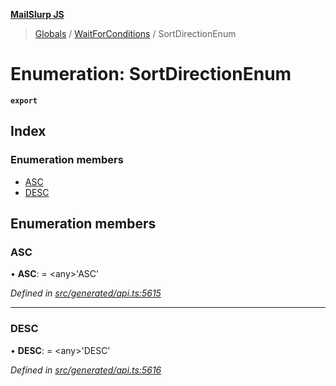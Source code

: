 **[MailSlurp JS](../README.md)**

> [Globals](../README.md) / [WaitForConditions](../modules/waitforconditions.md) / SortDirectionEnum

# Enumeration: SortDirectionEnum

**`export`** 

## Index

### Enumeration members

* [ASC](waitforconditions.sortdirectionenum.md#asc)
* [DESC](waitforconditions.sortdirectionenum.md#desc)

## Enumeration members

### ASC

•  **ASC**:  = \<any>'ASC'

*Defined in [src/generated/api.ts:5615](https://github.com/mailslurp/mailslurp-client/blob/eace919/src/generated/api.ts#L5615)*

___

### DESC

•  **DESC**:  = \<any>'DESC'

*Defined in [src/generated/api.ts:5616](https://github.com/mailslurp/mailslurp-client/blob/eace919/src/generated/api.ts#L5616)*
